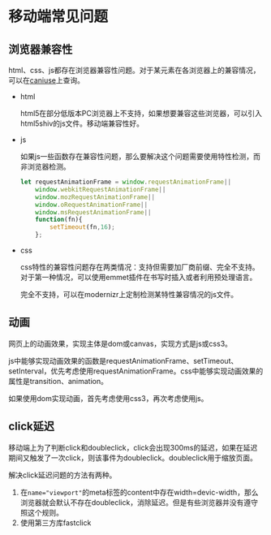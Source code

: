 # 移动端常见问题

## 浏览器兼容性

html、css、js都存在浏览器兼容性问题。对于某元素在各浏览器上的兼容情况，可以在[caniuse](https://caniuse.com/)上查询。

* html

  html5在部分低版本PC浏览器上不支持，如果想要兼容这些浏览器，可以引入html5shiv的js文件。移动端兼容性好。

* js

  如果js一些函数存在兼容性问题，那么要解决这个问题需要使用特性检测，而非浏览器检测。

  ```javascript
  let requestAnimationFrame = window.requestAnimationFrame||
      window.webkitRequestAnimationFrame||
      window.mozRequestAnimationFrame||
      window.oRequestAnimationFrame||
      window.msRequestAnimationFrame||
      function(fn){
          setTimeout(fn,16);
      };
  ```

* css

  css特性的兼容性问题存在两类情况：支持但需要加厂商前缀、完全不支持。对于第一种情况，可以使用emmet插件在书写时插入或者利用预处理语言。

  完全不支持，可以在modernizr上定制检测某特性兼容情况的js文件。

## 动画

网页上的动画效果，实现主体是dom或canvas，实现方式是js或css3。

js中能够实现动画效果的函数是requestAnimationFrame、setTimeout、setInterval，优先考虑使用requestAnimationFrame。css中能够实现动画效果的属性是transition、animation。

如果使用dom实现动画，首先考虑使用css3，再次考虑使用js。

## click延迟

移动端上为了判断click和doubleclick，click会出现300ms的延迟，如果在延迟期间又触发了一次click，则该事件为doubleclick。doubleclick用于缩放页面。

解决click延迟问题的方法有两种。

1. 在`name="viewport"`的meta标签的content中存在width=devic-width，那么浏览器就会默认不存在doubleclick，消除延迟。但是有些浏览器并没有遵守照这个规则。
2. 使用第三方库fastclick